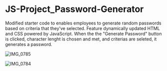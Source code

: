 # JS-Project_Password-Generator
Modified starter code to enables employees to generate random passwords based on criteria that they’ve selected.
Feature dynamically updated HTML and CSS powered by JavaScript.
When the the "Generate Password" button is clicked, character lenght is chosen and met, and criterias are seleted, it generates a password.


![IMG_0785](https://user-images.githubusercontent.com/101056987/159588123-e742c759-8127-4dd2-9f1d-dcb2e98e9107.jpg)

![IMG_0784](https://user-images.githubusercontent.com/101056987/159588142-f3d22f56-cc93-4a99-8d48-6aac98a27db9.jpg)
